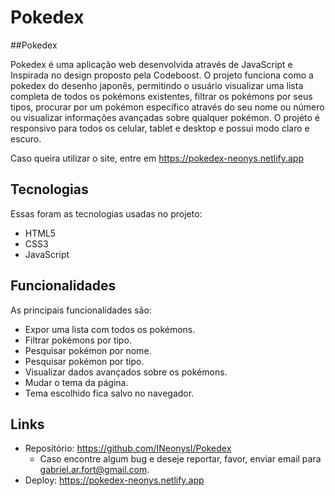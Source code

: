 # Pokedex

##Pokedex 

Pokedex é uma aplicação web desenvolvida através de JavaScript e Inspirada no design proposto pela Codeboost. O projeto funciona como a pokedex do desenho japonês, permitindo o usuário visualizar uma lista completa de todos os pokémons existentes, filtrar os pokémons por seus tipos, procurar por um pokémon específico através do seu nome ou número ou visualizar informações avançadas sobre qualquer pokémon. O projéto é responsivo para todos os celular, tablet e desktop e possui modo claro e escuro.

Caso queira utilizar o site, entre em https://pokedex-neonys.netlify.app

## Tecnologias

Essas foram as tecnologias usadas no projeto:

* HTML5
* CSS3
* JavaScript

## Funcionalidades

As principais funcionalidades são:
 - Expor uma lista com todos os pokémons.
 - Filtrar pokémons por tipo.
 - Pesquisar pokémon por nome.
 - Pesquisar pokémon por tipo.
 - Visualizar dados avançados sobre os pokémons. 
 - Mudar o tema da página.
 - Tema escolhido fica salvo no navegador.
 
 
## Links
  - Repositório: https://github.com/INeonysI/Pokedex
    - Caso encontre algum bug e deseje reportar, favor, enviar email para gabriel.ar.fort@gmail.com.
  - Deploy: https://pokedex-neonys.netlify.app

